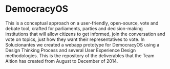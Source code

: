# DemocracyOS
This is a conceptual approach on a user-friendly, open-source, vote and debate tool, crafted for parliaments, parties and decision-making institutions that will allow citizens to get informed, join the conversation and vote on topics, just how they want their representatives to vote.   In Solucionantes we created a webapp prototype for DemocracyOS using a Design Thinking Process and several User Experience Design methodologies.   This is the repository of the deliverables that the Team Aition has created from August to December of 2014.
